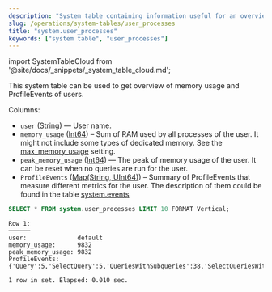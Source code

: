 ```yaml
---
description: "System table containing information useful for an overview of memory usage and ProfileEvents of users."
slug: /operations/system-tables/user_processes
title: "system.user_processes"
keywords: ["system table", "user_processes"]
---
```


import SystemTableCloud from '@site/docs/_snippets/_system_table_cloud.md';

<SystemTableCloud/>

This system table can be used to get overview of memory usage and ProfileEvents of users.

Columns:

- `user` ([String](../../sql-reference/data-types/string.md)) — User name.
- `memory_usage` ([Int64](../../sql-reference/data-types/int-uint#int-ranges)) – Sum of RAM used by all processes of the user. It might not include some types of dedicated memory. See the [max_memory_usage](../../operations/settings/query-complexity.md#settings_max_memory_usage) setting.
- `peak_memory_usage` ([Int64](../../sql-reference/data-types/int-uint#int-ranges)) — The peak of memory usage of the user. It can be reset when no queries are run for the user.
- `ProfileEvents` ([Map(String, UInt64)](../../sql-reference/data-types/map)) – Summary of ProfileEvents that measure different metrics for the user. The description of them could be found in the table [system.events](/operations/system-tables/events)

```sql
SELECT * FROM system.user_processes LIMIT 10 FORMAT Vertical;
```

```response
Row 1:
──────
user:              default
memory_usage:      9832
peak_memory_usage: 9832
ProfileEvents:     {'Query':5,'SelectQuery':5,'QueriesWithSubqueries':38,'SelectQueriesWithSubqueries':38,'QueryTimeMicroseconds':842048,'SelectQueryTimeMicroseconds':842048,'ReadBufferFromFileDescriptorRead':6,'ReadBufferFromFileDescriptorReadBytes':234,'IOBufferAllocs':3,'IOBufferAllocBytes':98493,'ArenaAllocChunks':283,'ArenaAllocBytes':1482752,'FunctionExecute':670,'TableFunctionExecute':16,'DiskReadElapsedMicroseconds':19,'NetworkSendElapsedMicroseconds':684,'NetworkSendBytes':139498,'SelectedRows':6076,'SelectedBytes':685802,'ContextLock':1140,'RWLockAcquiredReadLocks':193,'RWLockReadersWaitMilliseconds':4,'RealTimeMicroseconds':1585163,'UserTimeMicroseconds':889767,'SystemTimeMicroseconds':13630,'SoftPageFaults':1947,'OSCPUWaitMicroseconds':6,'OSCPUVirtualTimeMicroseconds':903251,'OSReadChars':28631,'OSWriteChars':28888,'QueryProfilerRuns':3,'LogTrace':79,'LogDebug':24}

1 row in set. Elapsed: 0.010 sec.
```
